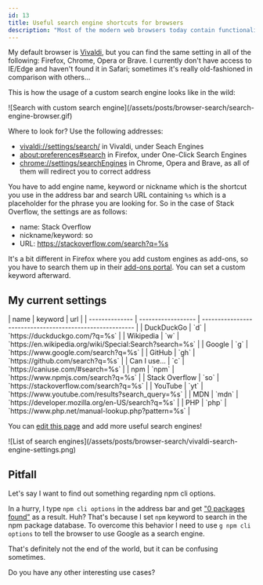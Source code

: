 ```yaml
---
id: 13
title: Useful search engine shortcuts for browsers
description: "Most of the modern web browsers today contain functionality to set multiple search engines that can reduce your day-to-day time spent on finding the best results. Some time ago I <a href='https://twitter.com/rmnvsl/status/1027533760387002368'>tweeted</a> about adding GitHub to the browser's search engines list. My list has grown in size since then and I think you may find it useful."
---
```


My default browser is [Vivaldi](https://vivaldi.com/), but you can find the same setting in all of the following: Firefox, Chrome, Opera or Brave. I currently don't have access to IE/Edge and haven't found it in Safari; sometimes it's really old-fashioned in comparison with others...

This is how the usage of a custom search engine looks like in the wild:

<div class="image" markdown="1">
![Search with custom search engine](/assets/posts/browser-search/search-engine-browser.gif)
</div>

Where to look for? Use the following addresses:

- [vivaldi://settings/search/](vivaldi://settings/search/) in Vivaldi, under Seach Engines
- [about:preferences#search](about:preferences#search) in Firefox, under One-Click Search Engines
- [chrome://settings/searchEngines](chrome://settings/searchEngines) in Chrome, Opera and Brave, as all of them will redirect you to correct address

You have to add engine name, keyword or nickname which is the shortcut you use in the address bar and search URL containing `%s` which is a placeholder for the phrase you are looking for. So in the case of Stack Overflow, the settings are as follows:

- name: Stack Overflow
- nickname/keyword: so
- URL: https://stackoverflow.com/search?q=%s

It's a bit different in Firefox where you add custom engines as add-ons, so you have to search them up in their [add-ons portal](https://addons.mozilla.org/en-US/firefox/search/?sort=rating&type=search). You can set a custom keyword afterward.

## My current settings

<div style="overflow-x:auto;" markdown="1">
| name           | keyword            | url                                                      |
| -------------- | ------------------ | -------------------------------------------------------- |
| DuckDuckGo     | `d`                | `https://duckduckgo.com/?q=%s`                           |
| Wikipedia      | `w`                | `https://en.wikipedia.org/wiki/Special:Search?search=%s` |
| Google         | `g`                | `https://www.google.com/search?q=%s`                     |
| GitHub         | `gh`               | `https://github.com/search?q=%s`                         |
| Can I use...   | `c`                | `https://caniuse.com/#search=%s`                         |
| npm            | `npm`              | `https://www.npmjs.com/search?q=%s`                      |
| Stack Overflow  | `so`               | `https://stackoverflow.com/search?q=%s`                   |
| YouTube        | `yt`               | `https://www.youtube.com/results?search_query=%s`        |
| MDN            | `mdn`              | `https://developer.mozilla.org/en-US/search?q=%s`        |
| PHP            | `php`              | `https://www.php.net/manual-lookup.php?pattern=%s`       |
</div>

You can [edit this page](https://github.com/crazko/romanvesely.com/blob/master/site/_posts/2019/2019-05-06-browser-search.md) and add more useful search engines!

<div class="image" markdown="1">
![List of search engines](/assets/posts/browser-search/vivaldi-search-engine-settings.png)
</div>

## Pitfall

Let's say I want to find out something regarding npm cli options.

In a hurry, I type `npm cli options` in the address bar and get ["0 packages found"](https://www.npmjs.com/search?q=cli%20options) as a result. Huh? That's because I set `npm` keyword to search in the npm package database. To overcome this behavior I need to use `g npm cli options` to tell the browser to use Google as a search engine.

That's definitely not the end of the world, but it can be confusing sometimes.

<div class="tip" markdown="1">
Do you have any other interesting use cases?
</div>
